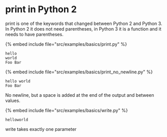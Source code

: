 # print in Python 2



print is one of the keywords that changed between Python 2 and Python 3. In Python 2 it does not need parentheses, in Python 3 it is a function and it needs to have parentheses.


{% embed include file="src/examples/basics/print.py" %}

```
hello
world
Foo Bar
```
{% embed include file="src/examples/basics/print_no_newline.py" %}

```
hello world
Foo Bar
```

No newline, but a space is added at the end of the output and between values.

{% embed include file="src/examples/basics/write.py" %}

```
helloworld
```

write takes exactly one parameter


